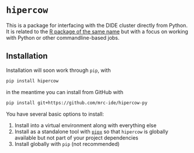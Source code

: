 # `hipercow`

This is a package for interfacing with the DIDE cluster directly from Python.  It is related to the [R package of the same name](https://mrc-ide.github.io/hipercow/) but with a focus on working with Python or other commandline-based jobs.

## Installation

Installation will soon work through `pip`, with

```sh
pip install hipercow
```

in the meantime you can install from GitHub with

```sh
pip install git+https://github.com/mrc-ide/hipercow-py
```

You have several basic options to install:

1. Install into a virtual environment along with everything else
2. Install as a standalone tool with [`pipx`](https://pipx.pypa.io/stable/) so that `hipercow` is globally available but not part of your project dependencies
3. Install globally with `pip` (not recommended)
